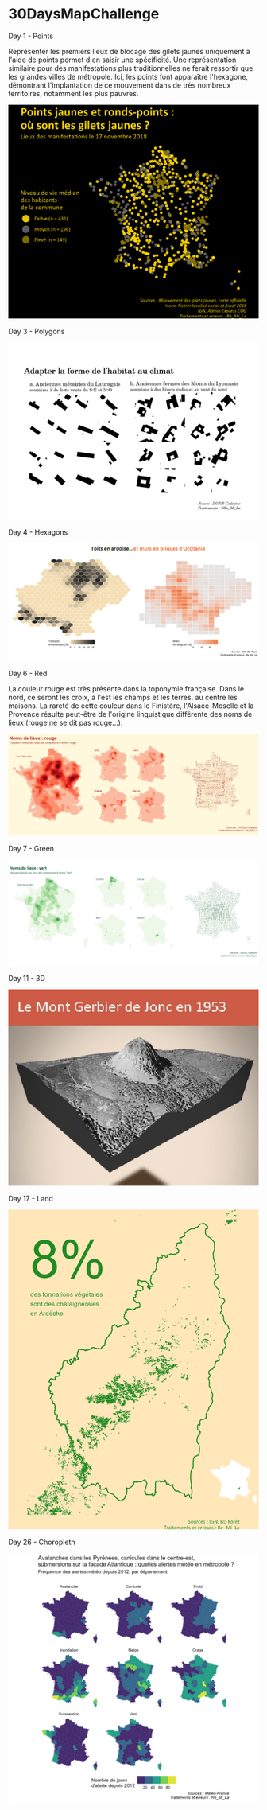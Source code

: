 # 30DaysMapChallenge

Day 1 - Points

Représenter les premiers lieux de blocage des gilets jaunes uniquement à l'aide de points permet d'en saisir une spécificité. Une représentation similaire pour des manifestations plus traditionnelles
ne ferait ressortir que les grandes villes de métropole. Ici, les points font apparaître l'hexagone, démontrant l'implantation de ce mouvement dans de très nombreux territoires, notamment les plus pauvres.

![GJ](https://github.com/RL31/30DaysMapChallenge2021/blob/9592f9c6d211a42b4748a525251cbfc1a60b0aea/sorties/giletsjaunes.jpeg)

Day 3 - Polygons

![habitat](https://github.com/RL31/30DaysMapChallenge2021/blob/9592f9c6d211a42b4748a525251cbfc1a60b0aea/sorties/polygons.jpg)

Day 4 - Hexagons

![ardoises](https://github.com/RL31/30DaysMapChallenge2021/blob/9592f9c6d211a42b4748a525251cbfc1a60b0aea/sorties/toits_et_murs_ok.jpg)

Day 6 - Red

La couleur rouge est très présente dans la toponymie française. Dans le nord, ce seront les croix, à l'est les champs et les terres, au centre les maisons.
La rareté de cette couleur dans le Finistère, l'Alsace-Moselle et la Provence résulte peut-être de l'origine linguistique différente des noms de lieux (rouge ne se dit pas rouge...).

![rouge](https://github.com/RL31/30DaysMapChallenge2021/blob/9592f9c6d211a42b4748a525251cbfc1a60b0aea/sorties/montage_rouge_ok.jpeg)

Day 7 - Green

![vert](https://github.com/RL31/30DaysMapChallenge2021/blob/9592f9c6d211a42b4748a525251cbfc1a60b0aea/sorties/montage_vert.jpeg)

Day 11 - 3D

![Gerbier](https://github.com/RL31/30DaysMapChallenge2021/blob/501334b424457c69a6cfa4e5d0f062b2b5a1d7f3/sorties/J11%20-%203D%20-%20Gerbier_ok.jpeg)

Day 17 - Land

![chataignier](https://github.com/RL31/30DaysMapChallenge2021/blob/5a7e34191db58118b47c73b1ff4f362c84bd4378/sorties/chataigneraies.jpeg)

Day 26 - Choropleth

![meteo](https://github.com/RL31/30DaysMapChallenge2021/blob/5a7e34191db58118b47c73b1ff4f362c84bd4378/sorties/alertes_meteo2.jpg)